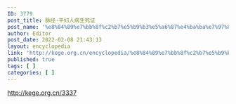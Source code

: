 ```yaml
---
ID: 3779
post_title: 脉经·平妇人病生死证
post_name: '%e8%84%89%e7%bb%8f%c2%b7%e5%b9%b3%e5%a6%87%e4%ba%ba%e7%97%85%e7%94%9f%e6%ad%bb%e8%af%81'
author: Editor
post_date: 2022-02-08 21:43:13
layout: encyclopedia
link: 'http://kege.org.cn/encyclopedia/%e8%84%89%e7%bb%8f%c2%b7%e5%b9%b3%e5%a6%87%e4%ba%ba%e7%97%85%e7%94%9f%e6%ad%bb%e8%af%81'
published: true
tags: [ ]
categories: [ ]
---
```

http://kege.org.cn/3337